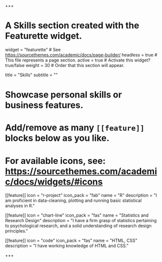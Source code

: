 +++
# A Skills section created with the Featurette widget.
widget = "featurette"  # See https://sourcethemes.com/academic/docs/page-builder/
headless = true  # This file represents a page section.
active = true  # Activate this widget? true/false
weight = 30  # Order that this section will appear.

title = "Skills"
subtitle = ""

# Showcase personal skills or business features.
# 
# Add/remove as many `[[feature]]` blocks below as you like.
# 
# For available icons, see: https://sourcethemes.com/academic/docs/widgets/#icons

[[feature]]
  icon = "r-project"
  icon_pack = "fab"
  name = "R"
  description = "I am proficient in data-cleaning, plotting and running basic statistical analyses in R."
  
[[feature]]
  icon = "chart-line"
  icon_pack = "fas"
  name = "Statistics and Research Design"
  description = "I have a firm grasp of statistics pertaining to psychological research, and a solid understanding of research design principles."  
  
[[feature]]
  icon = "code"
  icon_pack = "fas"
  name = "HTML, CSS"
  description = "I have working knowledge of HTML and CSS."

+++
